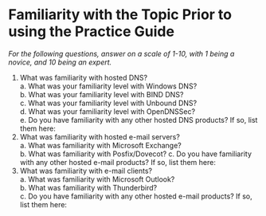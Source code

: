 # Familiarity with the Topic Prior to using the Practice Guide

_For the following questions, answer on a scale of 1-10, with 1 being a novice, and 10 being an expert._

1. What was familiarity with hosted DNS?  
a. What was your familiarity level with Windows DNS?  
b. What was your familiarity level with BIND DNS?  
c. What was your familiarity level with Unbound DNS?  
d. What was your familiarity level with OpenDNSSec?  
e. Do you have familiarity with any other hosted DNS products?  If so, list them here:
2. What was familiarity with hosted e-mail servers?  
a. What was familiarity with Microsoft Exchange?  
b. What was familiarity with Posfix/Dovecot?
c. Do you have familiarity with any other hosted e-mail products? If so, list them here:
3. What was familiarity with e-mail clients?  
a. What was familiarity with Microsoft Outlook?  
b. What was familiarity with Thunderbird?  
c. Do you have familiarity with any other hosted e-mail products? If so, list them here: